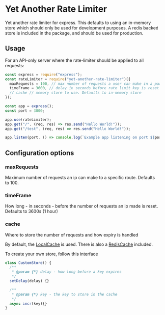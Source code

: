 # Yet Another Rate Limiter

Yet another rate limiter for express.
This defaults to using an in-memory store which should only be used for development purposes. A redis backed store is included in the package, and should be used for production.


## Usage

For an API-only server where the rate-limiter should be applied to all requests:

```js
const express = require("express");
const rateLimiter = require("yet-another-rate-limiter")({
  maxRequests = 100, // max number of requests a user can make in a particular timeFrame
  timeFrame = 3600, // delay in seconds before rate limit key is reset
  // cache // memory store to use. Defaults to in-memory store
});

const app = express();
const port = 3000;

app.use(rateLimiter);
app.get("/", (req, res) => res.send("Hello World!"));
app.get("/test", (req, res) => res.send("Hello World!"));

app.listen(port, () => console.log(`Example app listening on port ${port}!`));

```

## Configuration options

### maxRequests

Maximum number of requests an ip can make to a specific route. Defaults to 100.

### timeFrame

How long - in seconds - before the number of requests an ip made is reset. Defaults to 3600s (1 hour)

### cache

Where to store the number of requests and how expiry is handled

By default, the [LocalCache](src/local-cache.js) is used.
There is also a [RedisCache](src/redis-cache.js) included.

To create your own store, follow this interface
```js
class CustomStore() {
  /**
   * @param {*} delay - how long before a key expires 
   */
  setDelay(delay) {}

  /**
   * @param {*} key - the key to store in the cache 
   */
  async incr(key){}
}
```
